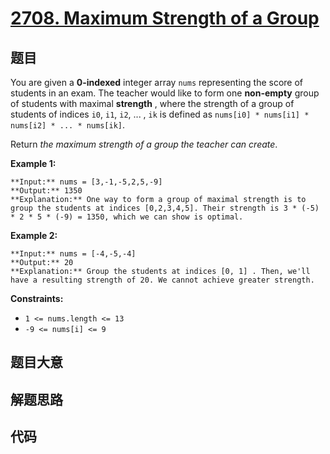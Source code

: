 # [2708. Maximum Strength of a Group](https://leetcode.com/problems/maximum-strength-of-a-group)

## 题目

You are given a **0-indexed** integer array `nums` representing the score of
students in an exam. The teacher would like to form one **non-empty** group of
students with maximal **strength** , where the strength of a group of students
of indices `i0`, `i1`, `i2`, ... , `ik` is defined as `nums[i0] * nums[i1] *
nums[i2] * ... * nums[ik​]`.

Return _the maximum strength of a group the teacher can create_.



**Example 1:**

    
    
    **Input:** nums = [3,-1,-5,2,5,-9]
    **Output:** 1350
    **Explanation:** One way to form a group of maximal strength is to group the students at indices [0,2,3,4,5]. Their strength is 3 * (-5) * 2 * 5 * (-9) = 1350, which we can show is optimal.
    

**Example 2:**

    
    
    **Input:** nums = [-4,-5,-4]
    **Output:** 20
    **Explanation:** Group the students at indices [0, 1] . Then, we'll have a resulting strength of 20. We cannot achieve greater strength.
    



**Constraints:**

  * `1 <= nums.length <= 13`
  * `-9 <= nums[i] <= 9`


## 题目大意

## 解题思路

## 代码

```javascript

```
